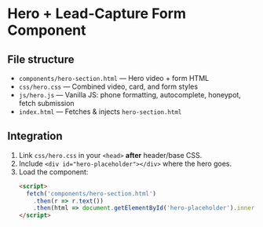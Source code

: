 # Hero + Lead-Capture Form Component

## File structure
- `components/hero-section.html` — Hero video + form HTML
- `css/hero.css`             — Combined video, card, and form styles
- `js/hero.js`               — Vanilla JS: phone formatting, autocomplete, honeypot, fetch submission
- `index.html`               — Fetches & injects `hero-section.html`

## Integration
1. Link `css/hero.css` in your `<head>` **after** header/base CSS.  
2. Include `<div id="hero-placeholder"></div>` where the hero goes.  
3. Load the component:
   ```html
   <script>
     fetch('components/hero-section.html')
       .then(r => r.text())
       .then(html => document.getElementById('hero-placeholder').innerHTML = html);
   </script>


